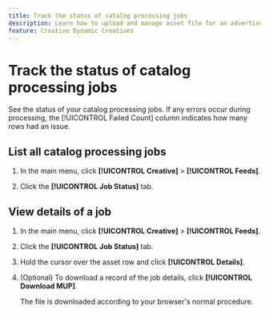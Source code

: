 ```yaml
---
title: Track the status of catalog processing jobs
description: Learn how to upload and manage asset file for an advertiser.
feature: Creative Dynamic Creatives
---
```

# Track the status of catalog processing jobs

See the status of your catalog processing jobs. If any errors occur during processing, the [!UICONTROL Failed Count] column indicates how many rows had an issue.

<!-- Validate and reword:

By clicking on "View Failure" on the right, you can see further details about the error. The most common errors are "Image processing error" where there is a missing image asset, or "Duplicate partnum" where the unique column has a non-unique name that is referenced in another feed or within the same feed file.

-->

## List all catalog processing jobs

1. In the main menu, click **[!UICONTROL Creative]** > **[!UICONTROL Feeds]**.

1. Click the **[!UICONTROL Job Status]** tab.

## View details of a job

1. In the main menu, click **[!UICONTROL Creative]** > **[!UICONTROL Feeds]**.

1. Click the **[!UICONTROL Job Status]** tab.

1. Hold the cursor over the asset row and click **[!UICONTROL Details]**.

1. (Optional) To download a record of the job details, click **[!UICONTROL Download MUP]**. <!-- What does this mean? -->

   The file is downloaded according to your browser's normal procedure.

